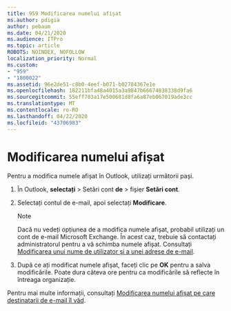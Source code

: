 ```yaml
---
title: 959 Modificarea numelui afișat
ms.author: pdigia
author: pebaum
ms.date: 04/21/2020
ms.audience: ITPro
ms.topic: article
ROBOTS: NOINDEX, NOFOLLOW
localization_priority: Normal
ms.custom:
- "959"
- "1800022"
ms.assetid: 96e2de51-c8b0-4eef-b071-b02784367e1e
ms.openlocfilehash: 182211bfa48a4015a3a9847b66674838338d9fa6
ms.sourcegitcommit: 55eff703a17e500681d8fa6a87eb067019ade3cc
ms.translationtype: MT
ms.contentlocale: ro-RO
ms.lasthandoff: 04/22/2020
ms.locfileid: "43706983"
---
```

# <a name="change-your-display-name"></a>Modificarea numelui afișat
  
Pentru a modifica numele afișat în Outlook, utilizați următorii pași.
  
1. În Outlook, **selectați** \> Setări cont **de** \> fișier **Setări cont**.

2. Selectați contul de e-mail, apoi selectați **Modificare**.

    > [!NOTE]
    > Dacă nu vedeți opțiunea de a modifica numele afișat, probabil utilizați un cont de e-mail Microsoft Exchange. În acest caz, trebuie să contactați administratorul pentru a vă schimba numele afișat. Consultați [Modificarea unui nume de utilizator și a unei adrese de e-mail](https://docs.microsoft.com/office365/admin/add-users/change-a-user-name-and-email-address).
  
3. După ce ați modificat numele afișat, faceți clic pe **OK** pentru a salva modificările. Poate dura câteva ore pentru ca modificările să reflecte în întreaga organizație.

Pentru mai multe informații, consultați [Modificarea numelui afișat pe care destinatarii de e-mail îl văd](https://support.office.com/article/2b53331a-ba2a-4803-88dc-ac9fe376c8a9.aspx).
  